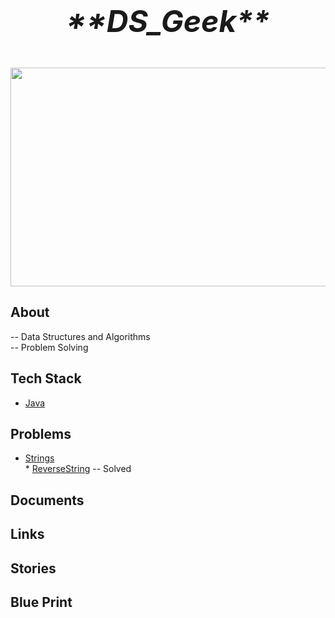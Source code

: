 <br>
<p align="center"><font size="40">
   <i><strong>**DS_Geek**</strong></i>
</font><p>
</br>

<p align="center">
  <img width="650" height="350" src="https://previews.123rf.com/images/trueffelpix/trueffelpix1412/trueffelpix141200004/34229132-problem-solving-concept-sketch-with-keywords-and-icons.jpg">
</p>

## About

-- Data Structures and Algorithms
<br>
-- Problem Solving
</br>

## Tech Stack

* [Java](https://www.java.com/en/download/)


## Problems
* [Strings]()
      <br>* [ReverseString](https://github.com/harsha4030hari/DS_Geek/tree/master/src/main/java/com/pratice/geeks/DS_Geek/strings/duplicatesinString) -- Solved </br>
      


## Documents


## Links


## Stories

## Blue Print

